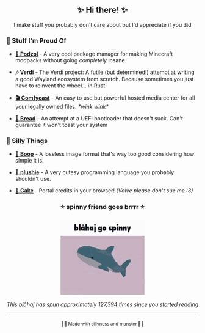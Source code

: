 <div style="max-width: 650px; margin: 0 auto;">

<div align="center">

## ✨ Hi there! ✨

I make stuff you probably don't care about but I'd appreciate if you did

</div>

### 🌟 Stuff I'm Proud Of

- [**🌿 Podzol**](https://github.com/morr0ne/podzol) - A very cool package
  manager for making Minecraft modpacks without going _completely_ insane.

- [**🎶 Verdi**](https://github.com/verdiwm/verdi) - The Verdi project: A futile
  (but determined!) attempt at writing a good Wayland ecosystem from scratch.
  Because sometimes you just have to reinvent the wheel... in Rust.

- [**🎬 Comfycast**](https://github.com/comfycast/comfycast) - An easy to use
  but powerful hosted media center for all your legally owned files. _\*wink
  wink\*_

- [**🍞 Bread**](https://github.com/bread-bootloader/bread) - An attempt at a
  UEFI bootloader that doesn't suck. Can't guarantee it won't toast your system

### 🌈 Silly Things

- [**📸 Boop**](https://github.com/morr0ne/boop) - A lossless image format
  that's way too good considering how simple it is.

- [**🧸 plushie**](https://github.com/plushie-lang/plushie) - A very cutesy
  programming language you probably shouldn't use.

- [**🎂 Cake**](https://github.com/morr0ne/cake) - Portal credits in your
  browser! _(Valve please don't sue me :3)_

<div align="center">

### ⭐️ spinny friend goes brrrr ⭐️

![spinning blåhaj](blahaj.gif)

_This blåhaj has spun approximately 127,394 times since you started reading_

---

<sub>🏳️‍⚧️ Made with sillyness and monster 🏳️‍⚧️</sub>

</div>

</div>
